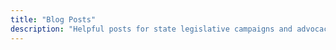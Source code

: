 ```yaml
---
title: "Blog Posts"
description: "Helpful posts for state legislative campaigns and advocacy"
---
```

